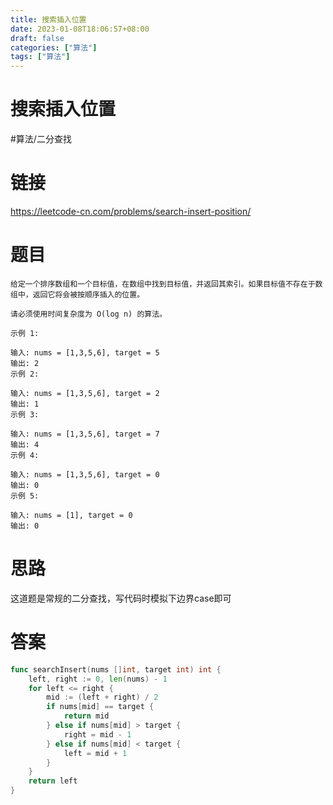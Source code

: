 ```yaml
---
title: 搜索插入位置
date: 2023-01-08T18:06:57+08:00
draft: false
categories: ["算法"]
tags: ["算法"]
---
```


# 搜索插入位置
#算法/二分查找
# 链接
https://leetcode-cn.com/problems/search-insert-position/
# 题目
```
给定一个排序数组和一个目标值，在数组中找到目标值，并返回其索引。如果目标值不存在于数组中，返回它将会被按顺序插入的位置。

请必须使用时间复杂度为 O(log n) 的算法。

示例 1:

输入: nums = [1,3,5,6], target = 5
输出: 2
示例 2:

输入: nums = [1,3,5,6], target = 2
输出: 1
示例 3:

输入: nums = [1,3,5,6], target = 7
输出: 4
示例 4:

输入: nums = [1,3,5,6], target = 0
输出: 0
示例 5:

输入: nums = [1], target = 0
输出: 0
```
# 思路
这道题是常规的二分查找，写代码时模拟下边界case即可

# 答案
```go
func searchInsert(nums []int, target int) int {
    left, right := 0, len(nums) - 1
    for left <= right {
        mid := (left + right) / 2
        if nums[mid] == target {
            return mid
        } else if nums[mid] > target {
            right = mid - 1
        } else if nums[mid] < target {
            left = mid + 1
        }
    }
    return left
}

```